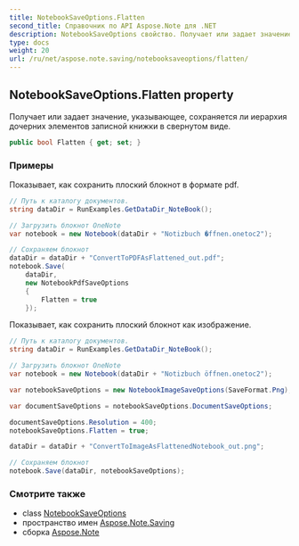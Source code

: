 ```yaml
---
title: NotebookSaveOptions.Flatten
second_title: Справочник по API Aspose.Note для .NET
description: NotebookSaveOptions свойство. Получает или задает значение указывающее сохраняется ли иерархия дочерних элементов записной книжки в свернутом виде.
type: docs
weight: 20
url: /ru/net/aspose.note.saving/notebooksaveoptions/flatten/
---
```

## NotebookSaveOptions.Flatten property

Получает или задает значение, указывающее, сохраняется ли иерархия дочерних элементов записной книжки в свернутом виде.

```csharp
public bool Flatten { get; set; }
```

### Примеры

Показывает, как сохранить плоский блокнот в формате pdf.

```csharp
// Путь к каталогу документов.
string dataDir = RunExamples.GetDataDir_NoteBook();

// Загрузить блокнот OneNote
var notebook = new Notebook(dataDir + "Notizbuch �ffnen.onetoc2");

// Сохраняем блокнот
dataDir = dataDir + "ConvertToPDFAsFlattened_out.pdf";
notebook.Save(
    dataDir,
    new NotebookPdfSaveOptions
    {
        Flatten = true
    });
```

Показывает, как сохранить плоский блокнот как изображение.

```csharp
// Путь к каталогу документов.
string dataDir = RunExamples.GetDataDir_NoteBook();

// Загрузить блокнот OneNote
var notebook = new Notebook(dataDir + "Notizbuch öffnen.onetoc2");

var notebookSaveOptions = new NotebookImageSaveOptions(SaveFormat.Png);

var documentSaveOptions = notebookSaveOptions.DocumentSaveOptions;

documentSaveOptions.Resolution = 400;
notebookSaveOptions.Flatten = true;

dataDir = dataDir + "ConvertToImageAsFlattenedNotebook_out.png";

// Сохраняем блокнот
notebook.Save(dataDir, notebookSaveOptions);
```

### Смотрите также

* class [NotebookSaveOptions](../)
* пространство имен [Aspose.Note.Saving](../../notebooksaveoptions/)
* сборка [Aspose.Note](../../../)


